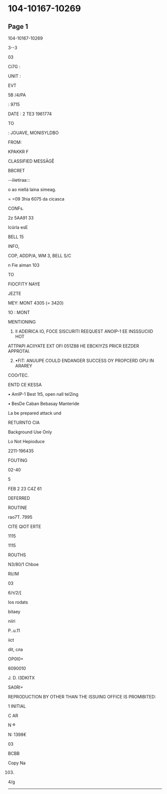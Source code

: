 # 104-10167-10269

## Page 1

104-10167-10269

3--3

03

Ci7G :

UNIT :

EVT

5B /4/PA

: 9715

DATE : 2 TE3 1961774

TO

: JOUAVE, MONISYLDBO

FROM:

KPAKKR F

CLASSIFIED MESSÄGÊ

BBCRET

--iiietiraa:::

o ao niellá laina simeag.

= =09 3hia 6075 da cicasca

CONFs.

2z 5AA91 33

Icürla esE

BELL 15

INFO,

COP, ADDP/A, WM 3, BELL S/C

n Fie aiman 103

TO

FIOCFITY NAYE

JEZTE

MEY: MONT 4305 (= 3420)

1O : MONT

MENTIONING

1. Il ADEIRICA IO, FOCE SISCURITI REEQUEST ANOIP-1 EE INSSSUCIID HOT

ATTPAPI ACIIYATE EXT OFI 051Z88 HE EBCKIYZS PRICR EEZDER APPROTAI.

2. •FIT: ANUUPE COULD ENDANGER SUCCESS OY PROPCERD OPU IN ARAREY

COOrTEC.

ENTD CE KESSA

• AmIP-1 Best 1t5, open nall tel2ing

• BesDe Caban Bebasay Manteride

La be prepared attack und

RETURNTO CIA

Background Use Only

Lo Not Hepioduce

2211-196435

FOUTING

02-40

5

FEB 2 23 C4Z 61

DEFERRED

ROUTINE

rao7T. 7995

CITE QIOT ERTE

1115

1115

ROUTHS

N3/80/1 Chboe

RI//M

03

6/т/2/[

Ios rodats

bitaey

niiri

P..u.11

iict

dit, сла

ОP0I0+

6090010

J. D. I3DKITX

SA0RI+

REPRODUCTION BY OTHER THAN THE ISSUING OFFICE IS PROMIBITED:

1 INITIAL

C AR

N ®

N: 1398€

03

BCBB

Copy Na

103)

4/g

---

